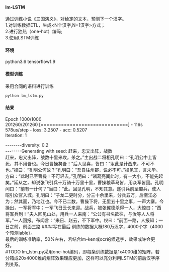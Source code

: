 #### lm-LSTM
通过训练小说《三国演义》，对给定的文本，预测下一个汉字。<br>
1.对训练数据ETL，生成<N个汉字,N+1汉字>方式；<br>
2.进行独热（one-hot）编码;<br>
3.使用LSTM训练<br>
#### 环境
python3.6 tensorflow1.9

#### 模型训练
采用合同的语料进行训练<br>
```Bash
python lm_lstm.py

```
#### 结果
Epoch 1000/1000<br>
201260/201260 [==============================] - 116s 578us/step - loss: 3.2507 - acc: 0.5207<br>
Iteration: 1<br>

--------diversity: 0.2<br>
--------Generating with seed: 赶来，忠又出阵，战数<br>
赶来，忠又出阵，战数十里来攻，杀之。”主出战二将相孔明曰：“孔明公中上皆死，其不用吾也。今日曹操矣吾！”后人见喜，皆曰：“汝此是计西来，不可不也。”操曰：“孔明公何故？”孔明曰：“吾自往州郡，说必不可。”操见其，言未毕。方曰：“此时已至曹操！不可轻去。”孔明曰：“诸葛亮闻此时，有一大小，不能先起矣。”延从之，却说张飞引兵十万骑十万里十里，曹操粮草马皆，用众军皆回。孔明问曰：“前有一计何？”当曰：“此。回见孔明，不知其意。遂引兵前至蜀兵，使人昭引众官入城。孔明曰：“子龙二更时分，分三十余里来，分兵五万，后至江必为；然其面，乃地江也。今不已二数。曹操下将，无里五十里之事，一声大寨。今操出，一军将军中；一军飞日云长来迎。战兵，被张翼德杀得一人，大惊曰：“西将军兵到！”夫人回见山处，用兵一人来南：“公公有书名欲往，与汝等人人将军。”一人回报。布闻言：“来日、赵云，不下军中。权曰：“前面一路，人报知；一日之前，前面三路
####写在最后
训练的数据大概180万汉字，4000个字（4000个预测lable）。<br>
最后的训练准确率，50%左右，若结合lm-ken或ocr的候选字，效果或许会更好。<br>
#TODO
lm_lstm.py采用one-hot编码，即每条训练数据是1x4000维的矩阵，若分箱成20x4000维的矩阵效果理应更加，这样可以充分利用LSTM的前后汉字序列关系。
